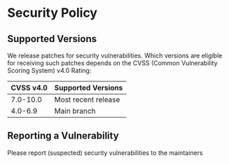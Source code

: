 # Security Policy

## Supported Versions

We release patches for security vulnerabilities. Which versions are eligible for receiving such patches depends on the
CVSS (Common Vulnerability Scoring System) v4.0 Rating:

| CVSS v4.0 | Supported Versions                  |
| --------- | ----------------------------------- |
| 7.0-10.0  | Most recent release                 |
| 4.0-6.9   | Main branch                         |


## Reporting a Vulnerability

Please report (suspected) security vulnerabilities to the maintainers
